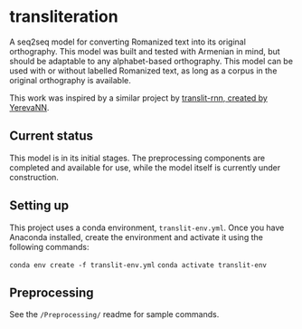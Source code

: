 # transliteration

 A seq2seq model for converting Romanized text into its original orthography. This model was built and tested with Armenian in mind, but should be adaptable to any alphabet-based orthography. This model can be used with or without labelled Romanized text, as long as a corpus in the original orthography is available.
 
 This work was inspired by a similar project by [translit-rnn, created by YerevaNN](https://github.com/YerevaNN/translit-rnn).
 
## Current status

This model is in its initial stages. The preprocessing components are completed and available for use, while the model itself is currently under construction.

## Setting up

This project uses a conda environment, `translit-env.yml`. Once you have Anaconda installed, create the environment and activate it using the following commands:

`conda env create -f translit-env.yml`
`conda activate translit-env`

## Preprocessing

See the `/Preprocessing/` readme for sample commands.

